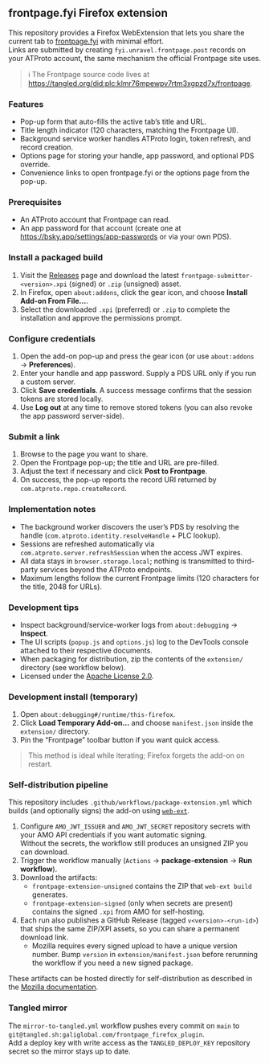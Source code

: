 ## frontpage.fyi Firefox extension

This repository provides a Firefox WebExtension that lets you share the current tab to [frontpage.fyi](https://frontpage.fyi) with minimal effort.  
Links are submitted by creating `fyi.unravel.frontpage.post` records on your ATProto account, the same mechanism the official Frontpage site uses.

> ℹ️ The Frontpage source code lives at <https://tangled.org/did:plc:klmr76mpewpv7rtm3xgpzd7x/frontpage>.

### Features

- Pop-up form that auto-fills the active tab’s title and URL.
- Title length indicator (120 characters, matching the Frontpage UI).
- Background service worker handles ATProto login, token refresh, and record creation.
- Options page for storing your handle, app password, and optional PDS override.
- Convenience links to open frontpage.fyi or the options page from the pop-up.

### Prerequisites

- An ATProto account that Frontpage can read.
- An app password for that account (create one at <https://bsky.app/settings/app-passwords> or via your own PDS).

### Install a packaged build

1. Visit the [Releases](https://github.com/antonmry/frontpage_firefox_plugin/releases) page and download the latest `frontpage-submitter-<version>.xpi` (signed) or `.zip` (unsigned) asset.
2. In Firefox, open `about:addons`, click the gear icon, and choose **Install Add-on From File…**.
3. Select the downloaded `.xpi` (preferred) or `.zip` to complete the installation and approve the permissions prompt.

### Configure credentials

1. Open the add-on pop-up and press the gear icon (or use `about:addons` → **Preferences**).
2. Enter your handle and app password. Supply a PDS URL only if you run a custom server.
3. Click **Save credentials**. A success message confirms that the session tokens are stored locally.
4. Use **Log out** at any time to remove stored tokens (you can also revoke the app password server-side).

### Submit a link

1. Browse to the page you want to share.
2. Open the Frontpage pop-up; the title and URL are pre-filled.
3. Adjust the text if necessary and click **Post to Frontpage**.
4. On success, the pop-up reports the record URI returned by `com.atproto.repo.createRecord`.

### Implementation notes

- The background worker discovers the user’s PDS by resolving the handle (`com.atproto.identity.resolveHandle` + PLC lookup).
- Sessions are refreshed automatically via `com.atproto.server.refreshSession` when the access JWT expires.
- All data stays in `browser.storage.local`; nothing is transmitted to third-party services beyond the ATProto endpoints.
- Maximum lengths follow the current Frontpage limits (120 characters for the title, 2048 for URLs).

### Development tips

- Inspect background/service-worker logs from `about:debugging` → **Inspect**.
- The UI scripts (`popup.js` and `options.js`) log to the DevTools console attached to their respective documents.
- When packaging for distribution, zip the contents of the `extension/` directory (see workflow below).
- Licensed under the [Apache License 2.0](./LICENSE).

### Development install (temporary)

1. Open `about:debugging#/runtime/this-firefox`.
2. Click **Load Temporary Add-on…** and choose `manifest.json` inside the `extension/` directory.
3. Pin the “Frontpage” toolbar button if you want quick access.

> This method is ideal while iterating; Firefox forgets the add-on on restart.

### Self-distribution pipeline

This repository includes `.github/workflows/package-extension.yml` which builds (and optionally signs) the add-on using [`web-ext`](https://extensionworkshop.com/documentation/develop/web-ext-command-reference/).

1. Configure `AMO_JWT_ISSUER` and `AMO_JWT_SECRET` repository secrets with your AMO API credentials if you want automatic signing.  
   Without the secrets, the workflow still produces an unsigned ZIP you can download.
2. Trigger the workflow manually (`Actions` → **package-extension** → **Run workflow**).
3. Download the artifacts:
   - `frontpage-extension-unsigned` contains the ZIP that `web-ext build` generates.
   - `frontpage-extension-signed` (only when secrets are present) contains the signed `.xpi` from AMO for self-hosting.
4. Each run also publishes a GitHub Release (tagged `v<version>-<run-id>`) that ships the same ZIP/XPI assets, so you can share a permanent download link.
   - Mozilla requires every signed upload to have a unique version number. Bump `version` in `extension/manifest.json` before rerunning the workflow if you need a new signed package.

These artifacts can be hosted directly for self-distribution as described in the [Mozilla documentation](https://extensionworkshop.com/documentation/publish/self-distribution/).

### Tangled mirror

The `mirror-to-tangled.yml` workflow pushes every commit on `main` to `git@tangled.sh:galiglobal.com/frontpage_firefox_plugin`.  
Add a deploy key with write access as the `TANGLED_DEPLOY_KEY` repository secret so the mirror stays up to date.
